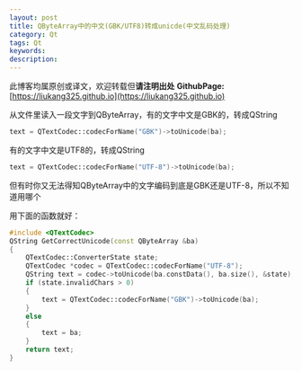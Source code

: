 ```yaml
---
layout: post
title: QByteArray中的中文(GBK/UTF8)转成unicde(中文乱码处理)
category: Qt
tags: Qt
keywords: 
description: 
---
```


此博客均属原创或译文，欢迎转载但**请注明出处** 
**GithubPage:**[https://liukang325.github.io](https://liukang325.github.io)


从文件里读入一段文字到QByteArray，有的文字中文是GBK的，转成QString

```c++
text = QTextCodec::codecForName("GBK")->toUnicode(ba);
```

有的文字中文是UTF8的，转成QString

```c++
text = QTextCodec::codecForName("UTF-8")->toUnicode(ba);
```

但有时你又无法得知QByteArray中的文字编码到底是GBK还是UTF-8，所以不知道用哪个

用下面的函数就好：

```c++
#include <QTextCodec>
QString GetCorrectUnicode(const QByteArray &ba)
{
	QTextCodec::ConverterState state;
	QTextCodec *codec = QTextCodec::codecForName("UTF-8");
	QString text = codec->toUnicode(ba.constData(), ba.size(), &state);
	if (state.invalidChars > 0)
	{
		text = QTextCodec::codecForName("GBK")->toUnicode(ba);
	}
	else
	{
		text = ba;
	}
	return text;
}
```